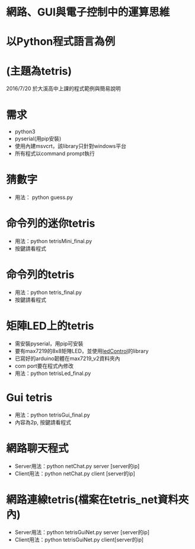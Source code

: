 # 網路、GUI與電子控制中的運算思維
# 以Python程式語言為例
# (主題為tetris)

2016/7/20 於大溪高中上課的程式範例與簡易說明

# 需求
* python3
* pyserial(用pip安裝)
* 使用內建msvcrt，該library只針對windows平台
* 所有程式以command prompt執行

# 猜數字
* 用法： python guess.py

# 命令列的迷你tetris
* 用法：python tetrisMini_final.py
* 按鍵請看程式

# 命令列的tetris
* 用法：python tetris_final.py
* 按鍵請看程式

# 矩陣LED上的tetris
* 需安裝pyserial，用pip可安裝
* 要有max7219的8x8矩陣LED，並使用[ledControl](http://playground.arduino.cc/Main/LedControl)的library
* 已寫好的arduino韌體在max7219_v2資料夾內
* com port要在程式內修改
* 用法：python tetrisLed_final.py

# Gui tetris
* 用法：python tetrisGui_final.py 
* 內容為2p, 按鍵請看程式

# 網路聊天程式
* Server用法：python netChat.py server [server的ip]
* Client用法：python netChat.py client [server的ip] 

# 網路連線tetris(檔案在tetris_net資料夾內)
* Server用法：python tetrisGuiNet.py server [server的ip]
* Client用法：python tetrisGuiNet.py client[server的ip]




